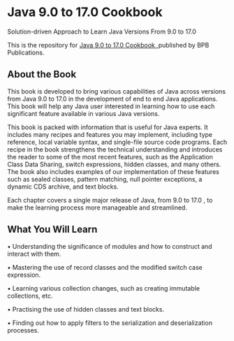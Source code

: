 # Java 9.0 to 17.0 Cookbook

Solution-driven Approach to Learn Java Versions From 9.0 to 17.0

This is the repository for [Java 9.0 to 17.0 Cookbook
](https://in.bpbonline.com/products/java-9-0-to-17-0-cookbook?_pos=1&_sid=1fc34ec97&_ss=r&variant=43896553636078),published by BPB Publications. 

## About the Book
This book is developed to bring various capabilities of Java across versions from Java 9.0 to 17.0 in the development of end to end Java applications. This book will help any Java user interested in learning how to use each significant feature available in various Java versions.
 
This book is packed with information that is useful for Java experts. It includes many recipes and features you may implement, including type reference, local variable syntax, and single-file source code programs. Each recipe in the book strengthens the technical understanding and introduces the reader to some of the most recent features, such as the Application Class Data Sharing, switch expressions, hidden classes, and many others. The book also includes examples of our implementation of these features such as sealed classes, pattern matching, null pointer exceptions, a dynamic CDS archive, and text blocks.
 
Each chapter covers a single major release of Java, from 9.0 to 17.0 , to make the learning process more manageable and streamlined.

## What You Will Learn
•  Understanding the significance of modules and how to construct and interact with them.

•  Mastering the use of record classes and the modified switch case expression.

•  Learning various collection changes, such as creating immutable collections, etc.

•  Practising the use of hidden classes and text blocks.

•  Finding out how to apply filters to the serialization and deserialization processes.
